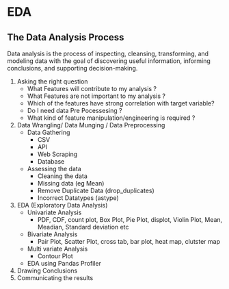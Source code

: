 # EDA

## The Data Analysis Process
Data analysis is the process of inspecting, cleansing, transforming, and modeling data with the goal of discovering useful information, informing conclusions, and supporting decision-making.
1) Asking the right question
   - What Features will contribute to my analysis ?
   - What Features are not important to my analysis ?
   - Which of the features have strong correlation with target variable?
   - Do I need data Pre Pocessesing ?
   - What kind of feature manipulation/engineering is required ?
3) Data Wrangling/ Data Munging / Data Preprocessing
   - Data Gathering
     - CSV
     - API
     - Web Scraping
     - Database
   - Assessing the data
     - Cleaning the data
     - Missing data (eg Mean)
     - Remove Duplicate Data (drop_duplicates)
     - Incorrect Datatypes (astype)
5) EDA (Exploratory Data Analysis)
   - Univariate Analysis
     - PDF, CDF, count plot, Box Plot, Pie Plot, displot, Violin Plot, Mean, Meadian, Standard deviation etc
   - Bivariate Analysis
     - Pair Plot, Scatter Plot, cross tab, bar plot, heat map, clutster map
   - Multi variate Analysis
     - Contour Plot
   - EDA using Pandas Profiler 
7) Drawing Conclusions
8) Communicating the results
   

